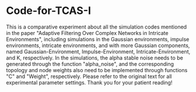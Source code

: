# Code-for-TCAS-I
  This is a comparative experiment about all the simulation codes mentioned in the paper "Adaptive Filtering Over Complex Networks in Intricate Environments", including simulations in the Gaussian environments, impulse environments, intricate environments, and with more Gaussian components, named Gaussian-Environment, Impulse-Environment, Intricate-Environment, and K, respectively. In the simulations, the alpha stable noise needs to be generated through the function "alpha_noise", and the corresponding topology and node weights also need to be implemented through functions "C" and "Weight", respectively. Please refer to the original text for all experimental parameter settings. Thank you for your patient reading!
